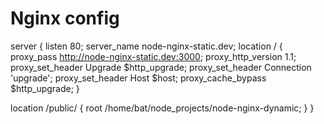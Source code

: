 # Nginx config

server {
 listen 80;
 server_name node-nginx-static.dev;
  location / {
     proxy_pass http://node-nginx-static.dev:3000;
     proxy_http_version 1.1;
     proxy_set_header Upgrade $http_upgrade;
     proxy_set_header Connection 'upgrade';
     proxy_set_header Host $host;
     proxy_cache_bypass $http_upgrade;
   }

  location /public/ {
    root /home/bat/node_projects/node-nginx-dynamic;
  }
}
